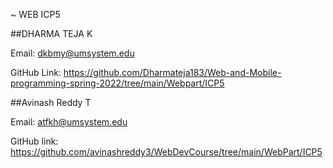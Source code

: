 
~ WEB ICP5

##DHARMA TEJA K

Email: dkbmy@umsystem.edu

GitHub Link:    https://github.com/Dharmateja183/Web-and-Mobile-programming-spring-2022/tree/main/Webpart/ICP5



##Avinash Reddy T

Email: atfkh@umsystem.edu

GitHub link: https://github.com/avinashreddy3/WebDevCourse/tree/main/WebPart/ICP5

